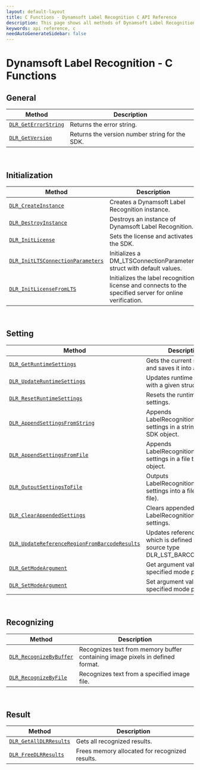 ```yaml
---
layout: default-layout
title: C Functions - Dynamsoft Label Recognition C API Reference
description: This page shows all methods of Dynamsoft Label Recognition for C API Reference.
keywords: api reference, c
needAutoGenerateSidebar: false
---
```



# Dynamsoft Label Recognition - C Functions
  
## General
   
  | Method               | Description |
  |----------------------|-------------|
  | [`DLR_GetErrorString`](general.md#dlr_geterrorstring) | Returns the error string. |
  | [`DLR_GetVersion`](general.md#dlr_getversion) | Returns the version number string for the SDK. |
   
&nbsp; 

## Initialization
  
  | Method               | Description |
  |----------------------|-------------|
  | [`DLR_CreateInstance`](initialization.md#dlr_createinstance) | Creates a Dynamsoft Label Recognition instance. |
  | [`DLR_DestroyInstance`](initialization.md#dlr_destroyinstance) | Destroys an instance of Dynamsoft Label Recognition. |
  | [`DLR_InitLicense`](initialization.md#dlr_initlicense) | Sets the license and activates the SDK. |
  | [`DLR_InitLTSConnectionParameters`](initialization.md#dlr_initltsconnectionparameters) | Initializes a DM_LTSConnectionParameters struct with default values. |
  | [`DLR_InitLicenseFromLTS`](initialization.md#dlr_initlicensefromlts) | Initializes the label recognition license and connects to the specified server for online verification. |

&nbsp; 

## Setting

  | Method               | Description |
  |----------------------|-------------|
  | [`DLR_GetRuntimeSettings`](settings.md#dlr_getruntimesettings) | Gets the current settings and saves it into a struct. |
  | [`DLR_UpdateRuntimeSettings`](settings.md#dlr_updateruntimesettings) | Updates runtime settings with a given struct. |
  | [`DLR_ResetRuntimeSettings`](settings.md#dlr_resetruntimesettings) | Resets the runtime settings. |
  | [`DLR_AppendSettingsFromString`](settings.md#dlr_appendsettingsfromstring) | Appends LabelRecognitionParameter settings in a string to the SDK object. |
  | [`DLR_AppendSettingsFromFile`](settings.md#dlr_appendsettingsfromfile) | Appends LabelRecognitionParameter settings in a file to the SDK object. |
  | [`DLR_OutputSettingsToFile`](settings.md#dlr_outputsettingstofile) | Outputs LabelRecognitionParameter settings into a file (JSON file). |
  | [`DLR_ClearAppendedSettings`](settings.md#dlr_appendsettingsfromstring) | Clears appended LabelRecognitionParameter settings. |
  | [`DLR_UpdateReferenceRegionFromBarcodeResults`](settings.md#dlr_updatereferenceregionfrombarcoderesults) | Updates reference region which is defined with source type DLR_LST_BARCODE. |
  | [`DLR_GetModeArgument`](settings.md#dlr_getmodeargument) | Get argument value for the specified mode parameter. |
  | [`DLR_SetModeArgument`](settings.md#dlr_setmodeargument) | Set argument value for the specified mode parameter. |

&nbsp; 
   
## Recognizing
   
  | Method               | Description |
  |----------------------|-------------|
  | [`DLR_RecognizeByBuffer`](recognizing.md#dlr_recognizebybuffer) | Recognizes text from memory buffer containing image pixels in defined format. |
  | [`DLR_RecognizeByFile`](recognizing.md#dlr_recognizebyfile) | Recognizes text from a specified image file. |
   
&nbsp; 
   
## Result
   
  | Method               | Description |
  |----------------------|-------------|
  | [`DLR_GetAllDLRResults`](result.md#dlr_getalldlrresults) | Gets all recognized results. |
  | [`DLR_FreeDLRResults`](result.md#dlr_freedlrresults) | Frees memory allocated for recognized results. |
   
&nbsp; 

